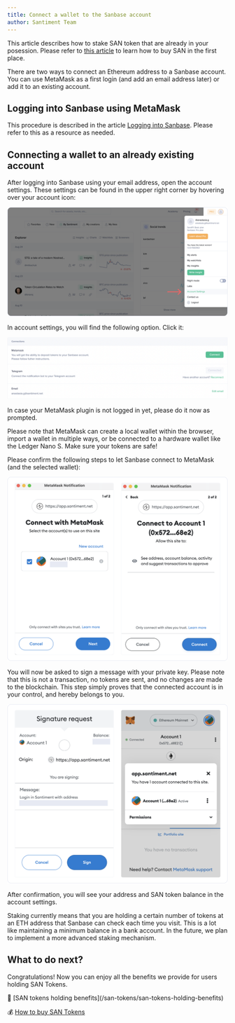```yaml
---
title: Connect a wallet to the Sanbase account
author: Santiment Team
---
```

<Notebox type="pin">This article describes how to stake SAN token that are already in your posession. Please refer to [this article](/san-tokens/how-to-buy-san-tokens/) to learn how to buy SAN in the first place.</Notebox>

There are two ways to connect an Ethereum address to a Sanbase account. You can use MetaMask as a first login (and add an email address later) or add it to an existing account.

## Logging into Sanbase using MetaMask

This procedure is described in the article [Logging into Sanbase](/sanbase/logging-into-sanbase/). Please refer to this as a resource as needed.

## Connecting a wallet to an already existing account

After logging into Sanbase using your email address, open the account settings. These settings can be found in the upper right corner by hovering over your account icon:

![noborder](41_account_settings_v4.png)

In account settings, you will find the following option. Click it:

![noborder](44_connect_wallet_with_mm_v2.png)

In case your MetaMask plugin is not logged in yet, please do it now as prompted.

<Notebox type="note">Please note that MetaMask can create a local wallet within the browser, import a wallet in multiple ways, or be connected to a hardware wallet like the Ledger Nano S. Make sure your tokens are safe!</Notebox>

Please confirm the following steps to let Sanbase connect to MetaMask (and the selected wallet):

![noborder](45_v2.png)

You will now be asked to sign a message with your private key. Please note that this is not a transaction, no tokens are sent, and no changes are made to the blockchain. This step simply proves that the connected account is in your control, and hereby belongs to you.

![noborder](46_connect_wallet_with_mm_sign_v2.png)

After confirmation, you will see your address and SAN token balance in the account settings.

<Notebox type="note">Staking currently means that you are holding a certain number of tokens at an ETH address that Sanbase can check each time you visit. This is a lot like maintaining a minimum balance in a bank account. In the future, we plan to implement a more advanced staking mechanism.</Notebox>

## What to do next?

Congratulations! Now you can enjoy all the benefits we provide for users holding SAN Tokens.

<Resource title="Here are a few articles you might be interested in:">
💎 [SAN tokens holding benefits](/san-tokens/san-tokens-holding-benefits)

💰 [How to buy SAN Tokens](/san-tokens/how-to-buy-san-tokens)
</Resource>
